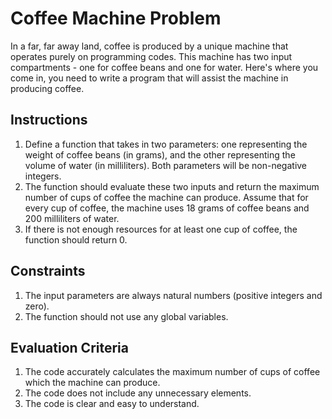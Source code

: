 # Coffee Machine Problem 
In a far, far away land, coffee is produced by a unique machine that operates purely on programming codes. This machine has two input compartments - one for coffee beans and one for water. Here's where you come in, you need to write a program that will assist the machine in producing coffee.

## Instructions
1. Define a function that takes in two parameters: one representing the weight of coffee beans (in grams), and the other representing the volume of water (in milliliters). Both parameters will be non-negative integers.
2. The function should evaluate these two inputs and return the maximum number of cups of coffee the machine can produce. Assume that for every cup of coffee, the machine uses 18 grams of coffee beans and 200 milliliters of water. 
3. If there is not enough resources for at least one cup of coffee, the function should return 0. 

## Constraints
1. The input parameters are always natural numbers (positive integers and zero).
2. The function should not use any global variables. 

## Evaluation Criteria
1. The code accurately calculates the maximum number of cups of coffee which the machine can produce.
2. The code does not include any unnecessary elements.
3. The code is clear and easy to understand.